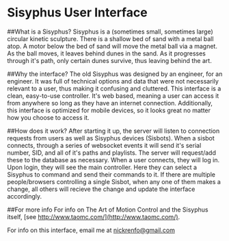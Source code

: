 # Sisyphus User Interface

##What is a Sisyphus?
Sisyphus is a (sometimes small, sometimes large) circular kinetic sculpture. There is a shallow bed of sand with a metal ball atop.
A motor below the bed of sand will move the metal ball via a magnet. As the ball moves, it leaves behind dunes in the sand. As it progresses through it's path, only certain dunes survive, thus leaving behind the art.

##Why the interface?
The old Sisyphus was designed by an engineer, for an engineer. It was full of technical options and data that were not necessarily relevant to a user, thus making it confusing and cluttered.
This interface is a clean, easy-to-use controller. It's web based, meaning a user can access it from anywhere so long as they have an internet connection. Additionally, this interface is optimized for mobile devices, so it looks great no matter how you choose to access it.

##How does it work?
After starting it up, the server will listen to connection requests from users as well as Sisyphus devices (Sisbots).
When a sisbot connects, through a series of websocket events it will send it's serial number, SID, and all of it's paths and playlists. The server will request/add these to the database as necessary.
When a user connects, they will log in. Upon login, they will see the main controller. Here they can select a Sisyphus to command and send their commands to it.
If there are multiple people/browsers controlling a single Sisbot, when any one of them makes a change, all others will recieve the change and update the interface accordingly.


##For more info
For info on The Art of Motion Control and the Sisyphus itself, [see http://www.taomc.com/](http://www.taomc.com/).

For info on this interface, email me at nickrenfo@gmail.com
